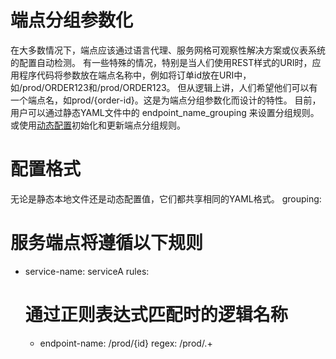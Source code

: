 # 端点分组参数化
在大多数情况下，端点应该通过语言代理、服务网格可观察性解决方案或仪表系统的配置自动检测。
有一些特殊的情况，特别是当人们使用REST样式的URI时，应用程序代码将参数放在端点名称中，例如将订单id放在URI中，如/prod/ORDER123和/prod/ORDER123。
但从逻辑上讲，人们希望他们可以有一个端点名，如prod/{order-id}。这是为端点分组参数化而设计的特性。
目前，用户可以通过静态YAML文件中的 endpoint_name_grouping 来设置分组规则。或使用[动态配置](dynamic-config.md)初始化和更新端点分组规则。
# 配置格式
无论是静态本地文件还是动态配置值，它们都共享相同的YAML格式。
grouping:
  # 服务端点将遵循以下规则
  - service-name: serviceA
    rules:
      # 通过正则表达式匹配时的逻辑名称
      - endpoint-name: /prod/{id}
        regex: \/prod\/.+